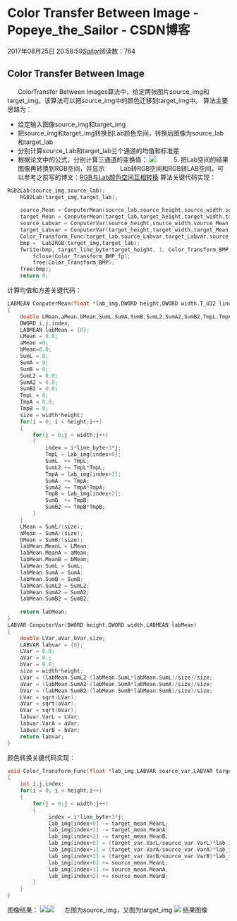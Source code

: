 # Color Transfer Between Image - Popeye_the_Sailor - CSDN博客
2017年08月25日 20:58:59[_Sailor_](https://me.csdn.net/lz0499)阅读数：764
## Color Transfer Between Image
      ColorTransfer Between Images算法中，给定两张图片source_img和target_img。该算法可以把source_img中的颜色迁移到target_img中。
算法主要思路为：
- 给定输入图像source_img和target_img
- 把source_img和target_img转换到Lab颜色空间，转换后图像为source_lab和target_lab
- 分别计算source_Lab和target_lab三个通道的均值和标准差
- 根据论文中的公式，分别计算三通道的变换值：
![](https://img-blog.csdn.net/20170825202636895)
         5. 把Lab空间的结果图像再转换到RGB空间，并显示
        Lab转RGB空间和RGB转LAB空间，可以参考之前写的博文：[RGB与Lab颜色空间互相转换](http://blog.csdn.net/lz0499/article/details/77345166)
算法关键代码实现：
```cpp
RGB2Lab(source_img,source_lab);
	RGB2Lab(target_img,target_lab);
	
	source_Mean = ConputerMean(source_lab,source_height,source_width,source_line_byte);
	target_Mean = ConputerMean(target_lab,target_height,target_width,target_line_byte);
	source_Labvar = ConputerVar(source_height,source_width,source_Mean);
	target_Labvar = ConputerVar(target_height,target_width,target_Mean);
	Color_Transform_Func(target_lab,source_Labvar,target_Labvar,source_Mean,target_Mean,target_height,target_width,target_line_byte);
	bmp =  Lab2RGB(target_img,target_lab);
	fwrite(bmp, target_line_byte*target_height, 1, Color_Transform_BMP_fp);
        fclose(Color_Transform_BMP_fp);  
        free(Color_Transform_BMP);
	free(bmp);
    return 0;
```
计算均值和方差关键代码：
```cpp
LABMEAN ConputerMean(float *lab_img,DWORD height,DWORD width,T_U32 line_byte)
{
	double LMean,aMean,bMean,SumL,SumA,SumB,SumL2,SumA2,SumB2,TmpL,TmpA,TmpB,size,l,a,b;
	DWORD i,j,index;
	LABMEAN labMean = {0};
	LMean = 0.0;
	aMean =0;
	bMean=0.0;
	SumL = 0;
	SumA = 0;
	SumB = 0;
	SumL2 = 0.0;
	SumA2 = 0.0;
	SumB2 = 0.0;
	TmpL = 0;
	TmpA = 0.0;
	TmpB = 0;
	size = width*height;
	for(i = 0; i < height;i++)
	{
		for(j = 0;j < width;j++)
		{
			index = i*line_byte+3*j;
			TmpL = lab_img[index+0];
			SumL  += TmpL;
			SumL2 += TmpL*TmpL;
			TmpA = lab_img[index+1];
			SumA  += TmpA;
			SumA2 += TmpA*TmpA;
			TmpB = lab_img[index+2];
			SumB  += TmpB;
			SumB2 += TmpB*TmpB;
		}
	}
	LMean = SumL/(size);
	aMean = SumA/(size);
	bMean = SumB/(size);
	labMean.MeanL = LMean;
	labMean.MeanA = aMean;
	labMean.MeanB = bMean;
	labMean.SumL = SumL;
	labMean.SumA = SumA;
	labMean.SumB = SumB;
	labMean.SumL2 = SumL2;
	labMean.SumA2 = SumA2;
	labMean.SumB2 = SumB2;
	
	return labMean;
}
LABVAR ConputerVar(DWORD height,DWORD width,LABMEAN labMean)
{
	double LVar,aVar,bVar,size;
	LABVAR labvar = {0};
    LVar = 0.0;
	aVar = 0.;
	bVar = 0.0;
	size = width*height;
	LVar = (labMean.SumL2-(labMean.SumL*labMean.SumL)/size)/size;
	aVar = (labMean.SumA2-(labMean.SumA*labMean.SumA)/size)/size;
	bVar = (labMean.SumB2-(labMean.SumB*labMean.SumB)/size)/size;
	LVar = sqrt(LVar);
	aVar = sqrt(aVar);
	bVar = sqrt(bVar);
	labvar.VarL = LVar;
	labvar.VarA = aVar;
	labvar.VarB = bVar;
	return labvar;
}
```
颜色转换关键代码实现：
```cpp
void Color_Transform_Func(float *lab_img,LABVAR source_var,LABVAR target_var,LABMEAN source_mean,LABMEAN target_mean,DWORD height,DWORD width,T_U32 line_byte)
{
	int i,j,index;
	for(i = 0; i < height;i++)
	{
		for(j = 0;j < width;j++)
		{
			 index = i*line_byte+3*j;
			 lab_img[index+0] -= target_mean.MeanL;
			 lab_img[index+1] -= target_mean.MeanA;
			 lab_img[index+2] -= target_mean.MeanB;
			 lab_img[index+0] = (target_var.VarL/source_var.VarL)*lab_img[index+0];
			 lab_img[index+1] = (target_var.VarA/source_var.VarA)*lab_img[index+1];
			 lab_img[index+2] = (target_var.VarB/source_var.VarB)*lab_img[index+2];
			 lab_img[index+0] += source_mean.MeanL;
			 lab_img[index+1] += source_mean.MeanA;
			 lab_img[index+2] += source_mean.MeanB;
		}
	}
}
```
图像结果：
![](https://img-blog.csdn.net/20170825205523434)![](https://img-blog.csdn.net/20170825205504436)
     左图为source_img，又图为target_img
![](https://img-blog.csdn.net/20170825205622893)
结果图像
